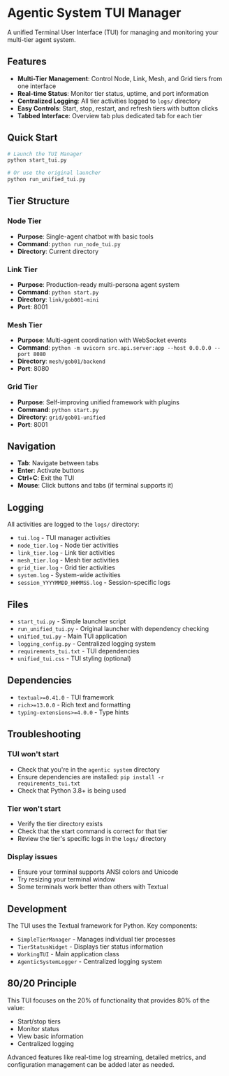# Agentic System TUI Manager

A unified Terminal User Interface (TUI) for managing and monitoring your multi-tier agent system.

## Features

- **Multi-Tier Management**: Control Node, Link, Mesh, and Grid tiers from one interface
- **Real-time Status**: Monitor tier status, uptime, and port information
- **Centralized Logging**: All tier activities logged to `logs/` directory
- **Easy Controls**: Start, stop, restart, and refresh tiers with button clicks
- **Tabbed Interface**: Overview tab plus dedicated tab for each tier

## Quick Start

```bash
# Launch the TUI Manager
python start_tui.py

# Or use the original launcher
python run_unified_tui.py
```

## Tier Structure

### Node Tier
- **Purpose**: Single-agent chatbot with basic tools
- **Command**: `python run_node_tui.py`
- **Directory**: Current directory

### Link Tier  
- **Purpose**: Production-ready multi-persona agent system
- **Command**: `python start.py`
- **Directory**: `link/gob001-mini`
- **Port**: 8001

### Mesh Tier
- **Purpose**: Multi-agent coordination with WebSocket events  
- **Command**: `python -m uvicorn src.api.server:app --host 0.0.0.0 --port 8080`
- **Directory**: `mesh/gob01/backend`
- **Port**: 8080

### Grid Tier
- **Purpose**: Self-improving unified framework with plugins
- **Command**: `python start.py`
- **Directory**: `grid/gob01-unified`  
- **Port**: 8001

## Navigation

- **Tab**: Navigate between tabs
- **Enter**: Activate buttons
- **Ctrl+C**: Exit the TUI
- **Mouse**: Click buttons and tabs (if terminal supports it)

## Logging

All activities are logged to the `logs/` directory:

- `tui.log` - TUI manager activities
- `node_tier.log` - Node tier activities
- `link_tier.log` - Link tier activities  
- `mesh_tier.log` - Mesh tier activities
- `grid_tier.log` - Grid tier activities
- `system.log` - System-wide activities
- `session_YYYYMMDD_HHMMSS.log` - Session-specific logs

## Files

- `start_tui.py` - Simple launcher script
- `run_unified_tui.py` - Original launcher with dependency checking
- `unified_tui.py` - Main TUI application
- `logging_config.py` - Centralized logging system
- `requirements_tui.txt` - TUI dependencies
- `unified_tui.css` - TUI styling (optional)

## Dependencies

- `textual>=0.41.0` - TUI framework
- `rich>=13.0.0` - Rich text and formatting
- `typing-extensions>=4.0.0` - Type hints

## Troubleshooting

### TUI won't start
- Check that you're in the `agentic system` directory
- Ensure dependencies are installed: `pip install -r requirements_tui.txt`
- Check that Python 3.8+ is being used

### Tier won't start
- Verify the tier directory exists
- Check that the start command is correct for that tier
- Review the tier's specific logs in the `logs/` directory

### Display issues
- Ensure your terminal supports ANSI colors and Unicode
- Try resizing your terminal window
- Some terminals work better than others with Textual

## Development

The TUI uses the Textual framework for Python. Key components:

- `SimpleTierManager` - Manages individual tier processes
- `TierStatusWidget` - Displays tier status information  
- `WorkingTUI` - Main application class
- `AgenticSystemLogger` - Centralized logging system

## 80/20 Principle

This TUI focuses on the 20% of functionality that provides 80% of the value:
- Start/stop tiers
- Monitor status
- View basic information
- Centralized logging

Advanced features like real-time log streaming, detailed metrics, and configuration management can be added later as needed.
